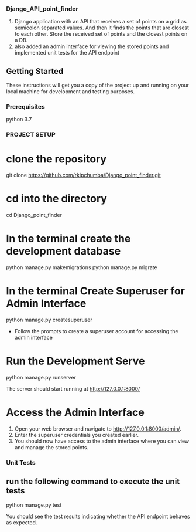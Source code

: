 ### Django_API_point_finder

1. Django application with an API that receives a set of points on a grid as semicolon separated values. And then it finds the points that are closest to each other. Store the received set of points and the closest points on a DB.
2. also added an admin interface for viewing the stored points and implemented unit tests for the API endpoint

## Getting Started

These instructions will get you a copy of the project up and running on your local machine for development and testing purposes.

### Prerequisites

python 3.7

### PROJECT SETUP

# clone the repository

git clone https://github.com/rkipchumba/Django_point_finder.git

# cd into the directory

cd Django_point_finder

# In the terminal create the development database

python manage.py makemigrations
python manage.py migrate

# In the terminal Create Superuser for Admin Interface

python manage.py createsuperuser

- Follow the prompts to create a superuser account for accessing the admin interface

# Run the Development Serve

python manage.py runserver

The server should start running at http://127.0.0.1:8000/

# Access the Admin Interface

1. Open your web browser and navigate to http://127.0.0.1:8000/admin/.
2. Enter the superuser credentials you created earlier.
3. You should now have access to the admin interface where you can view and manage the stored points.

### Unit Tests

## run the following command to execute the unit tests

python manage.py test

You should see the test results indicating whether the API endpoint behaves as expected.
